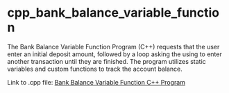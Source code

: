 # cpp_bank_balance_variable_function
The Bank Balance Variable Function Program (C++) requests that the user enter an initial deposit amount, followed by a loop asking the using to enter another transaction until they are finished. The program utilizes static variables and custom functions to track the account balance.

Link to .cpp file: <a href="https://github.com/ffm5113/cpp_bank_balance_variable_function/blob/main/BankBalVarFunction.cpp">Bank Balance Variable Function C++ Program</a>
